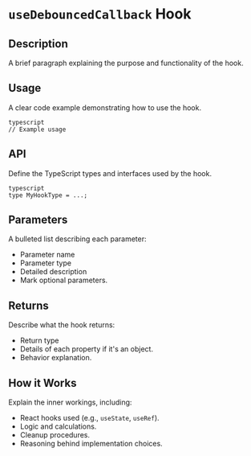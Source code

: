 # `useDebouncedCallback` Hook

## Description

A brief paragraph explaining the purpose and functionality of the hook.

## Usage

A clear code example demonstrating how to use the hook.
```
typescript
// Example usage

```
## API

Define the TypeScript types and interfaces used by the hook.
```
typescript
type MyHookType = ...;

```
## Parameters

A bulleted list describing each parameter:

*   Parameter name
*   Parameter type
*   Detailed description
*   Mark optional parameters.

## Returns

Describe what the hook returns:

*   Return type
*   Details of each property if it's an object.
*   Behavior explanation.

## How it Works

Explain the inner workings, including:

*   React hooks used (e.g., `useState`, `useRef`).
*   Logic and calculations.
*   Cleanup procedures.
*   Reasoning behind implementation choices.
